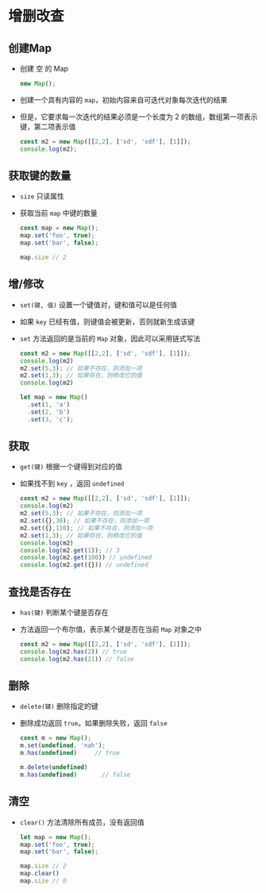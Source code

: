 # 增删改查

## 创建Map

+ 创建 空 的 Map

  ```js
  new Map();
  ```

+ 创建一个具有内容的 `map`，初始内容来自可迭代对象每次迭代的结果

+ 但是，它要求每一次迭代的结果必须是一个长度为 2 的数组，数组第一项表示键，第二项表示值

  ```js
  const m2 = new Map([[2,2], ['sd', 'sdf'], [1]]);
  console.log(m2);
  ```

## 获取键的数量

+ `size` 只读属性
+ 获取当前 `map` 中键的数量

  ```js
  const map = new Map();
  map.set('foo', true);
  map.set('bar', false);

  map.size // 2
  ```

## 增/修改

+ `set(键, 值)` 设置一个键值对，键和值可以是任何值

+ 如果 `key` 已经有值，则键值会被更新，否则就新生成该键

+ `set` 方法返回的是当前的 `Map` 对象，因此可以采用链式写法

  ```js
  const m2 = new Map([[2,2], ['sd', 'sdf'], [1]]);
  console.log(m2)
  m2.set(5,3); // 如果不存在，则添加一项
  m2.set(1,3); // 如果存在，则修改它的值
  console.log(m2)
  ```

  ```js
  let map = new Map()
    .set(1, 'a')
    .set(2, 'b')
    .set(3, 'c');
  ```

## 获取

+ `get(键)` 根据一个键得到对应的值

+ 如果找不到 `key` ，返回 `undefined`

  ```js
  const m2 = new Map([[2,2], ['sd', 'sdf'], [1]]);
  console.log(m2)
  m2.set(5,3); // 如果不存在，则添加一项
  m2.set({},30); // 如果不存在，则添加一项
  m2.set({},110); // 如果不存在，则添加一项
  m2.set(1,3); // 如果存在，则修改它的值
  console.log(m2)
  console.log(m2.get(1)); // 3
  console.log(m2.get(100)) // undefined
  console.log(m2.get({})) // undefined
  ```

## 查找是否存在

+ `has(键)` 判断某个键是否存在

+ 方法返回一个布尔值，表示某个键是否在当前 `Map` 对象之中

  ```js
  const m2 = new Map([[2,2], ['sd', 'sdf'], [1]]);
  console.log(m2.has(2)) // true
  console.log(m2.has(21)) // false
  ```

## 删除

+ `delete(键)` 删除指定的键

+ 删除成功返回 `true`。如果删除失败，返回 `false`

  ```js
  const m = new Map();
  m.set(undefined, 'nah');
  m.has(undefined)     // true

  m.delete(undefined)
  m.has(undefined)       // false
  ```

## 清空

+ `clear()` 方法清除所有成员，没有返回值

  ```js
  let map = new Map();
  map.set('foo', true);
  map.set('bar', false);

  map.size // 2
  map.clear()
  map.size // 0
  ```

